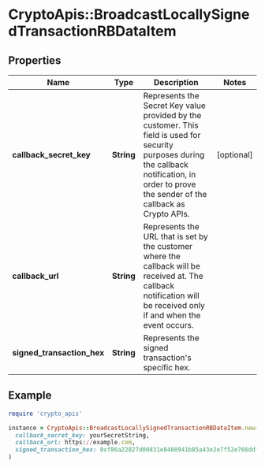# CryptoApis::BroadcastLocallySignedTransactionRBDataItem

## Properties

| Name | Type | Description | Notes |
| ---- | ---- | ----------- | ----- |
| **callback_secret_key** | **String** | Represents the Secret Key value provided by the customer. This field is used for security purposes during the callback notification, in order to prove the sender of the callback as Crypto APIs. | [optional] |
| **callback_url** | **String** | Represents the URL that is set by the customer where the callback will be received at. The callback notification will be received only if and when the event occurs. |  |
| **signed_transaction_hex** | **String** | Represents the signed transaction&#39;s specific hex. |  |

## Example

```ruby
require 'crypto_apis'

instance = CryptoApis::BroadcastLocallySignedTransactionRBDataItem.new(
  callback_secret_key: yourSecretString,
  callback_url: https://example.com,
  signed_transaction_hex: 0xf86a22827d00831e8480941b85a43e2e7f52e766ddfdfa2b901c42cb1201be8801b27f33b807c0008029a084ccbf02b27e0842fb1eda7a187a5589c3759be0e969e0ca989dc469a5e5e394a02e111e1156b197f1de4c1d9ba4af26e50665ea6d617d05b3e4047da12b915e69
)
```

